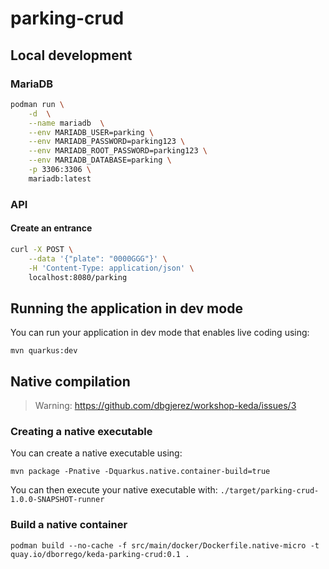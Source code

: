 # parking-crud

## Local development

### MariaDB

```bash
podman run \
    -d  \
    --name mariadb  \
    --env MARIADB_USER=parking \
    --env MARIADB_PASSWORD=parking123 \
    --env MARIADB_ROOT_PASSWORD=parking123 \
    --env MARIADB_DATABASE=parking \
    -p 3306:3306 \
    mariadb:latest
```

### API

#### Create an entrance

```bash
curl -X POST \
    --data '{"plate": "0000GGG"}' \
    -H 'Content-Type: application/json' \
    localhost:8080/parking

```

## Running the application in dev mode

You can run your application in dev mode that enables live coding using:

```shell script
mvn quarkus:dev
```

## Native compilation

> Warning: https://github.com/dbgjerez/workshop-keda/issues/3

### Creating a native executable

You can create a native executable using: 

```shell script
mvn package -Pnative -Dquarkus.native.container-build=true
```

You can then execute your native executable with: `./target/parking-crud-1.0.0-SNAPSHOT-runner`

### Build a native container

```shell script
podman build --no-cache -f src/main/docker/Dockerfile.native-micro -t quay.io/dborrego/keda-parking-crud:0.1 .
```